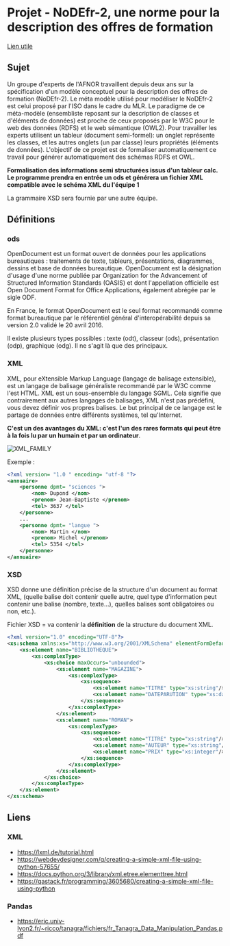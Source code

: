 # Projet - NoDEfr-2, une norme pour la description des offres de formation

[Lien utile](https://sebsauvage.net/comprendre/xml/)

## Sujet

Un groupe d'experts de l'AFNOR travaillent depuis deux ans sur la spécification d'un modèle conceptuel pour la description des offres de formation (NoDEfr-2). Le méta modèle utilisé pour modéliser le NoDEfr-2 est celui proposé par l'ISO dans le cadre du MLR. Le paradigme de ce méta-modèle (ensembliste reposant sur la description de classes et d'éléments de données) est proche de ceux proposés par le W3C pour le web des données (RDFS) et le web sémantique (OWL2). Pour travailler les experts utilisent un tableur (document semi-formel): un onglet représente les classes, et les autres onglets (un par classe) leurs propriétés (éléments de données). L'objectif de ce projet est de formaliser automatiquement ce travail pour générer automatiquement des schémas RDFS et OWL.

**Formalisation des informations semi structurées issus d'un tableur calc. Le programme prendra en entrée un ods et générera un fichier XML compatible avec le schéma XML du l'équipe 1**

La grammaire XSD sera fournie par une autre équipe.

## Définitions

### ods

OpenDocument est un format ouvert de données pour les applications bureautiques : traitements de texte, tableurs, présentations, diagrammes, dessins et base de données bureautique. OpenDocument est la désignation d'usage d'une norme publiée par Organization for the Advancement of Structured Information Standards (OASIS) et dont l'appellation officielle est Open Document Format for Office Applications, également abrégée par le sigle ODF.

En France, le format OpenDocument est le seul format recommandé comme format bureautique par le référentiel général d'interopérabilité depuis sa version 2.0 validé le 20 avril 2016.

Il existe plusieurs types possibles : texte (odt), classeur (ods), présentation (odp), graphique (odg). Il ne s'agit là que des principaux.

### XML

XML, pour eXtensible Markup Language (langage de balisage extensible), est un langage de balisage généraliste recommandé par le W3C comme l'est HTML. XML est un sous-ensemble du langage SGML. Cela signifie que contrairement aux autres langages de balisages, XML n'est pas prédéfini, vous devez définir vos propres balises. Le but principal de ce langage est le partage de données entre différents systèmes, tel qu'Internet.

**C'est un des avantages du XML: c'est l'un des rares formats qui peut être à la fois lu par un humain et par un ordinateur**.

![XML_FAMILY](/home/alexia/Documents/INSA/ITI_4.2/WEBSEM/PROJET/XML_FAMILY.gif)

Exemple :

```XML
<?xml version= "1.0 " encoding= "utf-8 "?>
<annuaire>
    <personne dpmt= "sciences ">
        <nom> Dupond </nom>
        <prenom> Jean-Baptiste </prenom>
        <tel> 3637 </tel>
    </personne>
    ...
    <personne dpmt= "langue ">
        <nom> Martin </nom>
        <prenom> Michel </prenom>
        <tel> 5354 </tel>
    </personne>
</annuaire>
```

### XSD

XSD donne une définition précise de la structure d'un document au format XML, (quelle balise doit contenir quelle autre, quel type d'information peut contenir une balise (nombre, texte...), quelles balises sont obligatoires ou non, etc.).

Fichier XSD =  va contenir la **définition** de la structure du document XML.

```xml
<?xml version="1.0" encoding="UTF-8"?>
<xs:schema xmlns:xs="http://www.w3.org/2001/XMLSchema" elementFormDefault="qualified" attributeFormDefault="unqualified">
    <xs:element name="BIBLIOTHEQUE">
        <xs:complexType>
            <xs:choice maxOccurs="unbounded">
                <xs:element name="MAGAZINE">
                    <xs:complexType>
                        <xs:sequence>
                            <xs:element name="TITRE" type="xs:string"/>
                            <xs:element name="DATEPARUTION" type="xs:date"/>
                        </xs:sequence>
                    </xs:complexType>
                </xs:element>
                <xs:element name="ROMAN">
                    <xs:complexType>
                        <xs:sequence>
                            <xs:element name="TITRE" type="xs:string"/>
                            <xs:element name="AUTEUR" type="xs:string"/>
                            <xs:element name="PRIX" type="xs:integer"/>
                        </xs:sequence>
                    </xs:complexType>
                </xs:element>
            </xs:choice>
        </xs:complexType>
    </xs:element>
</xs:schema>
```





## Liens

### XML

* https://lxml.de/tutorial.html
* https://webdevdesigner.com/q/creating-a-simple-xml-file-using-python-57655/
* https://docs.python.org/3/library/xml.etree.elementtree.html
* https://qastack.fr/programming/3605680/creating-a-simple-xml-file-using-python

### Pandas

* https://eric.univ-lyon2.fr/~ricco/tanagra/fichiers/fr_Tanagra_Data_Manipulation_Pandas.pdf